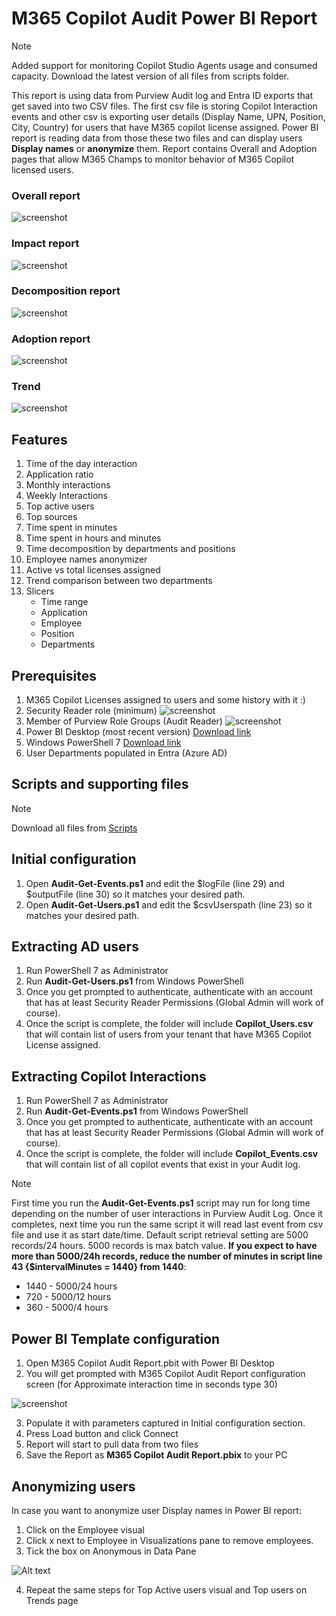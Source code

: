 # M365 Copilot Audit Power BI Report
> [!NOTE]
> Added support for monitoring Copilot Studio Agents usage and consumed capacity. Download the latest version of all files from scripts folder. 

This report is using data from Purview Audit log and Entra ID exports that get saved into two CSV files. The first csv file is storing Copilot Interaction events and other csv is exporting user details (Display Name, UPN, Position, City, Country) for users that have M365 copilot license assigned. Power BI report is reading data from those these two files and can display users **Display names** or **anonymize** them. Report contains Overall and Adoption pages that allow M365 Champs to monitor behavior of M365 Copilot licensed users.
### Overall report
![screenshot](/img/Overall_v3.png)
### Impact report
![screenshot](/img/Impact_v3.png)
### Decomposition report
![screenshot](/img/Decomposition_v3.png)
### Adoption report
![screenshot](/img/Adoption_v3.png)
### Trend
![screenshot](/img/Trends_v3.png)

## Features
1. Time of the day interaction
2. Application ratio
3. Monthly interactions
4. Weekly Interactions
5. Top active users
6. Top sources
7. Time spent in minutes
8. Time spent in hours and minutes
9. Time decomposition by departments and positions
10. Employee names anonymizer
11. Active vs total licenses assigned
12. Trend comparison between two departments
13. Slicers
    - Time range
    - Application
    - Employee
    - Position
    - Departments

## Prerequisites
1.	M365 Copilot Licenses assigned to users and some history with it :)
2.  Security Reader role (minimum)
![screenshot](/img/SecurityReader.png)
3.  Member of Purview Role Groups (Audit Reader)
![screenshot](/img/PurviewAudit.png)
4.	Power BI Desktop (most recent version) [Download link](https://aka.ms/pbidesktopstore)
5.	Windows PowerShell 7 [Download link](https://learn.microsoft.com/en-us/powershell/scripting/install/installing-powershell-on-windows?view=powershell-7.4)
6.	User Departments populated in Entra (Azure AD)
## Scripts and supporting files
> [!NOTE]
> Download all files from [Scripts](https://github.com/BojanBuhac/M365-Copilot-Audit-Report/tree/main/scripts)
## Initial configuration
1.	Open **Audit-Get-Events.ps1** and edit the $logFile (line 29) and $outputFile (line 30) so it matches your desired path.
2.	Open **Audit-Get-Users.ps1** and edit the $csvUserspath (line 23) so it matches your desired path.
## Extracting AD users
1.	Run PowerShell 7 as Administrator
2.	Run **Audit-Get-Users.ps1** from Windows PowerShell
3.	Once you get prompted to authenticate, authenticate with an account that has at least Security Reader Permissions (Global Admin will work of course).
4.	Once the script is complete, the folder will include **Copilot_Users.csv** that will contain list of users from your tenant that have M365 Copilot License assigned.
## Extracting Copilot Interactions
1.	Run PowerShell 7 as Administrator
2.	Run **Audit-Get-Events.ps1** from Windows PowerShell
3.	Once you get prompted to authenticate, authenticate with an account that has at least Security Reader Permissions (Global Admin will work of course).
4.	Once the script is complete, the folder will include **Copilot_Events.csv** that will contain list of all copilot events that exist in your Audit log.
> [!NOTE]
> First time you run the **Audit-Get-Events.ps1** script may run for long time depending on the number of user interactions in Purview Audit Log. Once it completes, next time you run the same script it will read last event from csv file and use it as start date/time.
> Default script retrieval setting are 5000 records/24 hours. 5000 records is max batch value. **If you expect to have more than 5000/24h records, reduce the number of minutes in script line 43 {$intervalMinutes = 1440} from 1440**:
> - 1440 - 5000/24 hours
> - 720 - 5000/12 hours
> - 360 - 5000/4 hours
## Power BI Template configuration
1. Open M365 Copilot Audit Report.pbit with Power BI Desktop
2. You will get prompted with M365 Copilot Audit Report configuration screen (for Approximate interaction time in seconds type 30)

![screenshot](img/Paremeters_v3.png)

3. Populate it with parameters captured in Initial configuration section.
4. Press Load button and click Connect
5. Report will start to pull data from two files
6. Save the Report as **M365 Copilot Audit Report.pbix** to your PC
## Anonymizing users
In case you want to anonymize user Display names in Power BI report:
1. Click on the Employee visual
2. Click x next to Employee in Visualizations pane to remove employees.
3. Tick the box on Anonymous in Data Pane

![Alt text](/img/Picture4a.png?raw=true)

4. Repeat the same steps for Top Active users visual and Top users on Trends page
